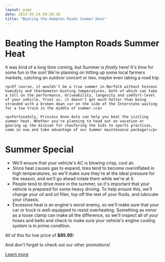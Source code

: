 ```yaml
---
layout: page
date: 2013-05-24 09:36:30
title: "Beating the Hampton Roads Summer Heat"
---
```


<div class="hero-unit">
	<h1 class="page-header">Beating the Hampton Roads Summer Heat</h1>
	<p>It was kind of a long time coming, but Summer is <em>finally</em> here! It's time for some fun in the sun! We're planning on hitting up some local farmers markets, catching an outdoor concert or two, maybe even taking a road trip.</p>

	<p>Of course, it wouldn't be a true summer in Norfolk without heinous humidity and thermometer-busting temperatures, both of which can take a toll on the performance, driveability, longevity and comfort-level of your vehicle. Trust us, it doesn't get much hotter than being stranded with a broken down car on the side of the Interstate waiting for a tow truck in the middle of summer.</p>

	<p>Fortunately, Princess Anne Auto can help you beat the sizzling summer heat. Whether you're planning to head out on vacation or gearing up the minivan for chaufering the kids to sports practices, come in now and take advantage of our Summer maintenance package!</p>
</div>
<div class="row">
	<div class="span12">
	<h1 class="page-header">Summer Special</h1>
		<ul>
			<li>We'll ensure that your vehicle's AC is blowing crisp, cool air.</li>
			<li>Since heat causes gas to expand, tires tend to become overinflated in high temperatures, so we'll make sure they're at the ideal pressure for the season, and we'll go ahead rotate them while we're at it.</li>
			<li>People tend to drive more in the summer, so it's important that your vehicle is prepared for some heavy driving. To help ensure this, we'll change your oil and oil filter, top off the rest of your fluids, and lubricate your chassis.</li>
			<li>Excessive heat is an engine's worst enemy, so we'll make sure that your car or truck is well-equipped to resist overheating. Something as minor as a loose clamp can make all the difference, so we'll inspect all of your hoses and belts and check to make sure your vehicle's engine cooling system is in prime condition.</li>
		</ul>
		<p class="lead">All of this for low price of <strong>$85.95</strong>!</p>
		<p>And don't forget to check out our other promotions!</p>
		<p><a href="/promotions" class="btn btn-primary">Learn more <i class="icon-arrow-right icon-white"></i></a></p>
	</div>
</div>